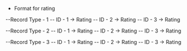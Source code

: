 * Format for rating


--Record Type - 1
    -- ID - 1 -> Rating
    -- ID - 2 -> Rating
    -- ID - 3 -> Rating

--Record Type - 2
    -- ID - 1 -> Rating
    -- ID - 2 -> Rating
    -- ID - 3 -> Rating

--Record Type - 3
    -- ID - 1 -> Rating
    -- ID - 2 -> Rating
    -- ID - 3 -> Rating
